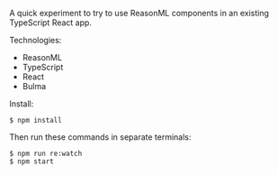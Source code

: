 A quick experiment to try to use ReasonML components in an existing TypeScript React app.

Technologies:

- ReasonML
- TypeScript
- React
- Bulma

Install:

```text
$ npm install
```

Then run these commands in separate terminals:

```text
$ npm run re:watch
$ npm start
```